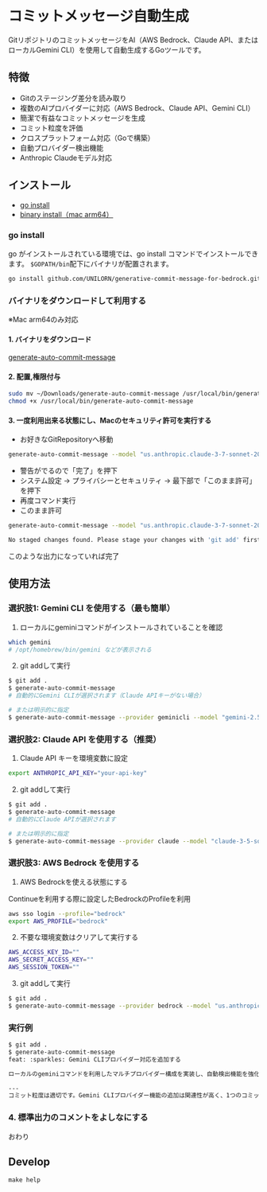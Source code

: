 # コミットメッセージ自動生成

GitリポジトリのコミットメッセージをAI（AWS Bedrock、Claude API、またはローカルGemini CLI）を使用して自動生成するGoツールです。

## 特徴

- Gitのステージング差分を読み取り
- 複数のAIプロバイダーに対応（AWS Bedrock、Claude API、Gemini CLI）
- 簡潔で有益なコミットメッセージを生成
- コミット粒度を評価
- クロスプラットフォーム対応（Goで構築）
- 自動プロバイダー検出機能
- Anthropic Claudeモデル対応


## インストール

- [go install](#go-install)
- [binary install（mac arm64）](#バイナリをダウンロードして利用する)

### go install

go がインストールされている環境では、go install コマンドでインストールできます。
`$GOPATH/bin`配下にバイナリが配置されます。

```sh
go install github.com/UNILORN/generative-commit-message-for-bedrock.git
```

### バイナリをダウンロードして利用する

※Mac arm64のみ対応

#### 1. バイナリをダウンロード

[generate-auto-commit-message](/uploads/a3724435d66999c7c98250feca8af38b/generate-auto-commit-message)

#### 2. 配置,権限付与

```sh
sudo mv ~/Downloads/generate-auto-commit-message /usr/local/bin/generate-auto-commit-message
chmod +x /usr/local/bin/generate-auto-commit-message
```

#### 3. 一度利用出来る状態にし、Macのセキュリティ許可を実行する

- お好きなGitRepositoryへ移動

```sh
generate-auto-commit-message --model "us.anthropic.claude-3-7-sonnet-20250219-v1:0"
```

- 警告がでるので「完了」を押下
- システム設定 -> プライバシーとセキュリティ -> 最下部で「このまま許可」を押下
- 再度コマンド実行
- このまま許可

```sh
generate-auto-commit-message --model "us.anthropic.claude-3-7-sonnet-20250219-v1:0"

No staged changes found. Please stage your changes with 'git add' first.
```

このような出力になっていれば完了

## 使用方法

### 選択肢1: Gemini CLI を使用する（最も簡単）

1. ローカルにgeminiコマンドがインストールされていることを確認
```sh
which gemini
# /opt/homebrew/bin/gemini などが表示される
```

2. git addして実行
```sh
$ git add .
$ generate-auto-commit-message
# 自動的にGemini CLIが選択されます（Claude APIキーがない場合）

# または明示的に指定
$ generate-auto-commit-message --provider geminicli --model "gemini-2.5-pro"
```

### 選択肢2: Claude API を使用する（推奨）

1. Claude API キーを環境変数に設定
```sh
export ANTHROPIC_API_KEY="your-api-key"
```

2. git addして実行
```sh
$ git add .
$ generate-auto-commit-message
# 自動的にClaude APIが選択されます

# または明示的に指定
$ generate-auto-commit-message --provider claude --model "claude-3-5-sonnet-20241022"
```

### 選択肢3: AWS Bedrock を使用する

1. AWS Bedrockを使える状態にする

Continueを利用する際に設定したBedrockのProfileを利用

```sh
aws sso login --profile="bedrock"
export AWS_PROFILE="bedrock"
```

2. 不要な環境変数はクリアして実行する

```sh
AWS_ACCESS_KEY_ID=""
AWS_SECRET_ACCESS_KEY=""
AWS_SESSION_TOKEN="" 
```

3. git addして実行

```sh
$ git add .
$ generate-auto-commit-message --provider bedrock --model "us.anthropic.claude-3-5-sonnet-20241022-v2:0"
```

### 実行例

```sh
$ git add .
$ generate-auto-commit-message
feat: :sparkles: Gemini CLIプロバイダー対応を追加する

ローカルのgeminiコマンドを利用したマルチプロバイダー構成を実装し、自動検出機能を強化

---
コミット粒度は適切です。Gemini CLIプロバイダー機能の追加は関連性が高く、1つのコミットにまとめることが妥当です。
```

### 4. 標準出力のコメントをよしなにする

おわり

## Develop

```
make help
```